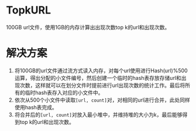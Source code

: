 # TopkURL
100GB url文件，使用1GB的内存计算出出现次数top k的url和出现次数。

# 解决方案
1. 将100GB的url文件通过流方式读入内存，对每个url使用进行Hash(url)%500运算，得出分配的小文件编号，然后创建一个临时的hash表存放存储url和出现次数，这样就可以在划分文件时提前进行url出现次数的统计工作。最后将所有的临时hash表存入对应的小文件中。
2. 依次从500个小文件中读取`[url, count]`对，对相同的url进行合并，此处同样使用hash表完成。
3. 将合并后的`[url, count]`对放入最小堆中，并维持堆的大小为k，最后能够得到top k的url和出现次数。